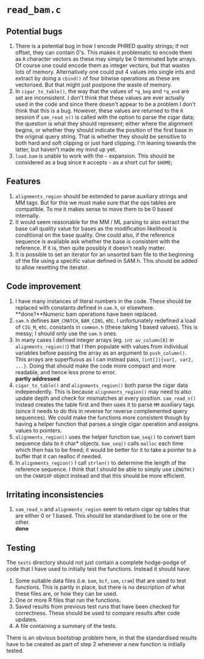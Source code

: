 # `read_bam.c`

## Potential bugs

1. There is a potential bug in how I encode PHRED quality strings; if not offset, they can contain
   0's. This makes it problematic to encode them as `R` character vectors as these may simply be 0
   terminated byte arrays. Of course one could encode them as integer vectors, but that wastes
   lots of memory. Alternatively one could put 4 values into single ints and extract by doing
   a `cbind()` of four bitwise operations as these are vectorised. But that might just
   postpone the waste of memory.
2. In `cigar_to_table()`, the way that the values of `*q_beg` and `*q_end` are set are inconsistent.
   I don't think that these values are ever actually used in the code and since there doesn't appear
   to be a problem I don't think that this is a bug. However, these values are returned to the `R`
   session if `sam_read_n()` is called with the option to parse the cigar data; the question is what
   they should represent; either where the alignment begins, or whether they should indicate the
   position of the first base in the original query string. That is whether they should be sensitive
   to both hard and soft clipping or just hard clipping. I'm leaning towards the latter, but haven't
   made my mind up yet.
3. `load.bam` is unable to work with the `~` expansion. This should be
   considered as a bug since `R` accepts `~` as a short cut for `$HOME`;
   

## Features

1. `alignments_region` should be extended to parse auxiliary strings and MM tags. But for this we
   must make sure that the ops tables are compatible. To me it makes sense to move them to be 0 based
   internally.
2. It would seem reasonable for the MM / ML parsing to also extract the base call quality value
   for bases as the modification likelihood is conditional on the base quality. One could also,
   if the reference sequence is available ask whether the base is consistent with the reference.
   If it is, then quite possibly it doesn't really matter.
3. It is possible to set an iterator for an unsorted bam file to the beginning of the file using
   a specific value defined in SAM.h. This should be added to allow resetting the iterator.

## Code improvement

1. I have many instances of literal numbers in the code. These should be replaced
   with constants defined in `sam.h`, or elsewhere.  
   **done?**Numeric bam operations have been replaced.
2. `sam.h` defines `BAM_CMATCH`, `BAM_CINS`, etc. I unfortunately redefined a load of `CIG_M`,
   etc. constants in `common.h` (these taking 1 based values). This is messy; I should only
   use the `sam.h` ones.
3. In many cases I defined integer arrays (eg. `int av_column[8]` in `alignments_region()`) that I then
   populate with values from individual variables before passing the array as an argument to `push_column()`.
   This arrays are superfluous as I can instead pass, `(int[]){var1, var2, ...}`. Doing that should make the
   code more compact and more readable, and hence less prone to error.  
   **partly addressed**
4. `cigar_to_table()` and `alignments_region()` both parse the cigar data independently. This is because
   `alignments_region()` may need to also update depth and check for mismatches at every position. `sam_read_n()`
   instead creates the table first and then uses it to parse `MM` auxiliary tags (since it needs to do this in
   reverse for reverse complemented query sequences). We could make the functions more consistent though by
   having a helper function that parses a single cigar operation and assigns values to pointers.
5. `alignments_region()` uses the helper function `bam_seq()` to convert bam sequence data to `R` char* objects.
   `bam_seq()` calls `malloc` each time which then has to be freed; it would be better for it to take a pointer
   to a buffer that it can realloc if needed.
6. In `alignments_region()` I call `strlen()` to determine the length of the reference sequence. I think that
   I should be able to simply use `LENGTH()` on the `CHARSXP` object instead and that this should be more
   efficient.

## Irritating inconsistencies

1. `sam_read_n` and `alignments_region` seem to return cigar op tables that are either 0 or 1 based.
   This should be standardised to be one or the other.  
   **done**

## Testing

The `tests` directory should not just contain a complete hodge-podge of code that I have used to
initially test the functions. Instead it should have:

1. Some suitable data files (i.e. `bam`, `bcf`, `sam`, `cram`) that are used to test functions.
   This is partly in place, but there is no description of what these files are, or how they
   can be used.
2. One or more R files that run the functions.
3. Saved results from previous test runs that have been checked for correctness. These should
   be used to compare results after code updates.
4. A file containing a summary of the tests.
   
There is an obvious bootstrap problem here, in that the standardised results have to be created
as part of step 2 whenever a new function is initially tested.


